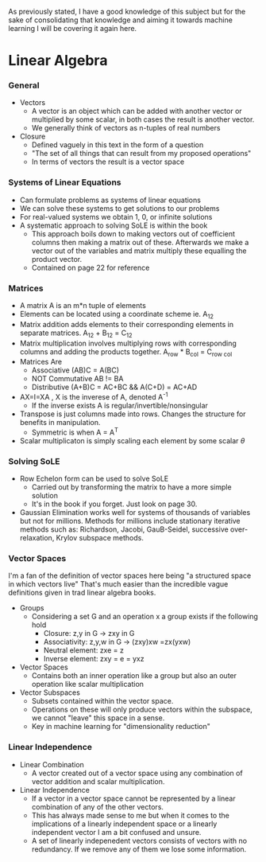 As previously stated, I have a good knowledge of this subject but for the sake of 
consolidating that knowledge and aiming it towards machine learning I will be 
covering it again here.

# Linear Algebra

### General
* Vectors
  * A vector is an object which can be added with another vector or multiplied by some scalar,
    in both cases the result is another vector.
  * We generally think of vectors as n-tuples of real numbers
* Closure 
  * Defined vaguely in this text in the form of a question
  * "The set of all things that can result from my proposed operations"
  * In terms of vectors the result is a vector space

### Systems of Linear Equations
* Can formulate problems as systems of linear equations
* We can solve these systems to get solutions to our problems
* For real-valued systems we obtain 1, 0, or infinite solutions
* A systematic approach to solving SoLE is within the book
  * This approach boils down to making vectors out of coefficient columns
    then making a matrix out of these. Afterwards we make a vector out of 
    the variables and matrix multiply these equalling the product vector.
  * Contained on page 22 for reference
  
### Matrices
* A matrix A is an m*n tuple of elements
* Elements can be located using a coordinate scheme ie. A<sub>12</sub>
* Matrix addition adds elements to their corresponding elements in separate
matrices. A<sub>12</sub> + B<sub>12</sub> = C<sub>12</sub>
* Matrix multiplication involves multiplying rows with corresponding columns
and adding the products together. A<sub>row</sub> * B<sub>col</sub> = C<sub>row col</sub>
* Matrices Are
  * Associative (AB)C = A(BC)
  * NOT Commutative AB != BA
  * Distributive (A+B)C = AC+BC && A(C+D) = AC+AD
* AX=I=XA , X is the inverese of A, denoted A<sup>-1</sup>
  * If the inverse exists A is regular/invertible/nonsingular
* Transpose is just columns made into rows. Changes the structure for benefits
in manipulation.
  * Symmetric is when A = A<sup>T</sup>
* Scalar multiplicaton is simply scaling each element by some scalar $\theta$

### Solving SoLE
* Row Echelon form can be used to solve SoLE
  * Carried out by transforming the matrix to have a more simple solution
  * It's in the book if you forget. Just look on page 30.
* Gaussian Elimination works well for systems of thousands of variables but not
for millions. Methods for millions include stationary iterative methods such as: Richardson, Jacobi, GauB-Seidel, successive over-relaxation, Krylov subspace methods.

### Vector Spaces
I'm a fan of the definition of vector spaces here being "a structured space in which 
vectors live" That's much easier than the incredible vague definitions given in trad
linear algebra books.
* Groups
  * Considering a set G and an operation x a group exists if the following hold
    * Closure: z,y in G -> zxy in G
    * Associativity: z,y,w in G -> (zxy)xw =zx(yxw)
    * Neutral element: zxe = z
    * Inverse element: zxy = e = yxz
* Vector Spaces
  * Contains both an inner operation like a group but also an outer operation
  like scalar multiplication
* Vector Subspaces
  * Subsets contained within the vector space. 
  * Operations on these will only produce vectors within the subspace, we cannot "leave"
  this space in a sense.
  * Key in machine learning for "dimensionality reduction"
  
### Linear Independence
* Linear Combination
  * A vector created out of a vector space using any combination of 
    vector addition and scalar multiplication.
* Linear Independence
  * If a vector in a vector space cannot be represented by a linear combination of 
  any of the other vectors.
  * This has always made sense to me but when it comes to the implications of a linearly independent space or a linearly independent vector I am a bit confused and unsure.
  * A set of linearly indepenedent vectors consists of vectors with no redundancy. If we remove any of them we lose some information. 
